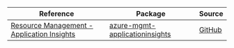 | Reference | Package | Source |
|---|---|---|
|[Resource Management - Application Insights](mgmt-applicationinsights-readme.md)|[azure-mgmt-applicationinsights](https://pypi.org/project/azure-mgmt-applicationinsights)|[GitHub](https://github.com/Azure/azure-sdk-for-python/blob/main/sdk/applicationinsights/azure-mgmt-applicationinsights)|
